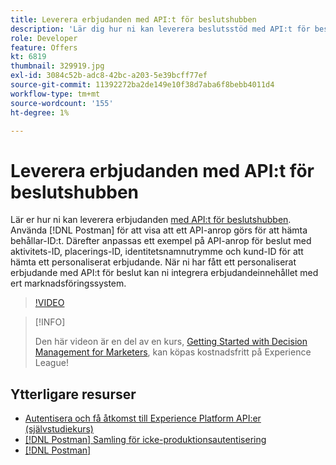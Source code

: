 ```yaml
---
title: Leverera erbjudanden med API:t för beslutshubben
description: 'Lär dig hur ni kan leverera beslutsstöd med API:t för beslut. '
role: Developer
feature: Offers
kt: 6819
thumbnail: 329919.jpg
exl-id: 3084c52b-adc8-42bc-a203-5e39bcff77ef
source-git-commit: 11392272ba2de149e10f38d7aba6f8bebb4011d4
workflow-type: tm+mt
source-wordcount: '155'
ht-degree: 1%

---
```



# Leverera erbjudanden med API:t för beslutshubben

Lär er hur ni kan leverera erbjudanden [med API:t för beslutshubben](https://experienceleague.adobe.com/docs/journey-optimizer/using/offer-decisioniong/api-reference/offer-delivery/deliver-offers.html). Använda [!DNL Postman] för att visa att ett API-anrop görs för att hämta behållar-ID:t. Därefter anpassas ett exempel på API-anrop för beslut med aktivitets-ID, placerings-ID, identitetsnamnutrymme och kund-ID för att hämta ett personaliserat erbjudande. När ni har fått ett personaliserat erbjudande med API:t för beslut kan ni integrera erbjudandeinnehållet med ert marknadsföringssystem.

>[!VIDEO](https://video.tv.adobe.com/v/329919?quality=12&learn=on)

>[!INFO]
>
> Den här videon är en del av en kurs, [Getting Started with Decision Management for Marketers](https://experienceleague.adobe.com/?recommended=ExperiencePlatform-U-1-2020.1.offerdecisioning), kan köpas kostnadsfritt på Experience League!

## Ytterligare resurser

* [Autentisera och få åtkomst till Experience Platform API:er (självstudiekurs)](https://experienceleague.adobe.com/docs/platform-learn/tutorials/platform-api-authentication.html)
* [[!DNL Postman] Samling för icke-produktionsautentisering](https://github.com/adobe/experience-platform-postman-samples/tree/master/apis/ims)
* [[!DNL Postman]](https://www.postman.com/)
